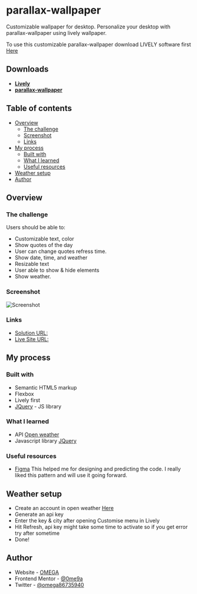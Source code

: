 # parallax-wallpaper


Customizable wallpaper for desktop. Personalize your desktop with parallax-wallpaper using lively wallpaper.

To use this customizable parallax-wallpaper download LIVELY software first [Here](https://rocksdanister.github.io/lively/)

## Downloads
- **[Lively](https://rocksdanister.github.io/lively/)**
- **[parallax-wallpaper](https://github.com/0ME9A/parallax-wallpaper/releases/tag/parallax-wallpaper)**

## Table of contents

- [Overview](#overview)
  - [The challenge](#the-challenge)
  - [Screenshot](#screenshot)
  - [Links](#links)
- [My process](#my-process)
  - [Built with](#built-with)
  - [What I learned](#what-i-learned)
  - [Useful resources](#useful-resources)
- [Weather setup](#weather-setup)
- [Author](#author)

## Overview

### The challenge

Users should be able to:

- Customizable text, color
- Show quotes of the day
- User can change quotes refress time.
- Show date, time, and weather
- Resizable text
- User able to show & hide elements
- Show weather.

### Screenshot

![Screenshot](https://raw.githubusercontent.com/0ME9A/screenshots/main/parallax-wallpaper.png)



### Links

- [Solution URL: ](https://github.com/0ME9A/parallax-wallpaper/)
- [Live Site URL:](https://0me9a.github.io/parallax-wallpaper/)

## My process

### Built with

- Semantic HTML5 markup
- Flexbox
- Lively first
- [JQuery](https://jquery.com) - JS library

### What I learned
- API [Open weather](https://openweathermap.org/)
- Javascript library [JQuery](https://jquery.com/)


### Useful resources

- [Figma](https://figma.com/) This helped me for designing and predicting the code. I really liked this pattern and will use it going forward.

## Weather setup
- Create an account in open weather [Here](https://openweathermap.org/)
- Generate an api key
- Enter the key & city after opening Customise menu in Lively
- Hit Refresh, api key might take some time to activate so if you get error try after sometime
- Done!

## Author

- Website - [OMEGA](https://ome9a.com)
- Frontend Mentor - [@0me9a](https://www.frontendmentor.io/profile/0me9a)
- Twitter - [@omega86735940](https://twitter.com/omega86735940)
